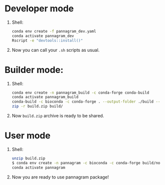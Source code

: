 # Developer mode
1. Shell:
    ```sh
    conda env create -f pannagram_dev.yaml
    conda activate pannagram_dev
    Rscript -e "devtools::install()"
    ```
2. Now you can call your `.sh` scripts as usual.

# Builder mode:
1. Shell:
    ```sh
    conda env create -n pannagram_build -c conda-forge conda-build
    conda activate pannagram_build
    conda-build -c bioconda -c conda-forge . --output-folder ./build --no-test
    zip -r build.zip build/
    ```
2. Now `build.zip` archive is ready to be shared.

# User mode
1. Shell:
    ```sh
    unzip build.zip
    $ conda env create -n pannagram -c bioconda -c conda-forge build/noarch/pannagram-*.tar.bz2
    conda activate pannagram
    ```
2. Now you are ready to use pannagram package!
